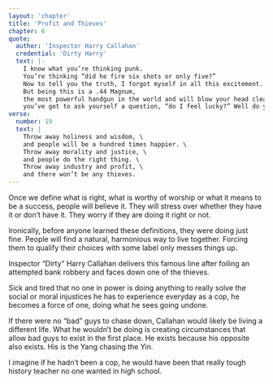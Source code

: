 ```yaml
---
layout: 'chapter'
title: 'Profit and Thieves'
chapter: 6
quote:
  author: 'Inspector Harry Callahan'
  credential: 'Dirty Harry'
  text: |-
    I know what you’re thinking punk.
    You’re thinking “did he fire six shots or only five?”
    Now to tell you the truth, I forgot myself in all this excitement.
    But being this is a .44 Magnum,
    the most powerful handgun in the world and will blow your head clean off,
    you’ve got to ask yourself a question, “do I feel lucky?” Well do ya, punk?
verse:
  number: 19
  text: |
    Throw away holiness and wisdom, \
    and people will be a hundred times happier. \
    Throw away morality and justice, \
    and people do the right thing. \
    Throw away industry and profit, \
    and there won’t be any thieves.
---
```


Once we define what is right, what is worthy of worship or what
it means to be a success, people will believe it.
They will stress over whether they have it or don’t have it.
They worry if they are doing it right or not.

Ironically, before anyone learned these definitions,
they were doing just fine.
People will find a natural, harmonious way to live together.
Forcing them to qualify their choices with some label only messes things up.

Inspector “Dirty” Harry Callahan delivers this famous line after foiling an
attempted bank robbery and faces down one of the thieves.

Sick and tired that no one in power is doing anything to really solve the
social or moral injustices he has to experience everyday as a cop, he becomes
a force of one, doing what he sees going undone.

If there were no “bad” guys to chase down,
Callahan would likely be living a different life.
What he wouldn’t be doing is creating circumstances that allow bad guys to
exist in the first place.
He exists because his opposite also exists.
His is the Yang chasing the Yin.

I imagine if he hadn’t been a cop, he would have been that really tough
history teacher no one wanted in high school.
